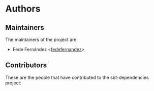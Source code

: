 # Authors

## Maintainers

The maintainers of the project are:

* Fede Fernández <[fedefernandez](https://github.com/fedefernandez)>

## Contributors

These are the people that have contributed to the sbt-dependencies project:
